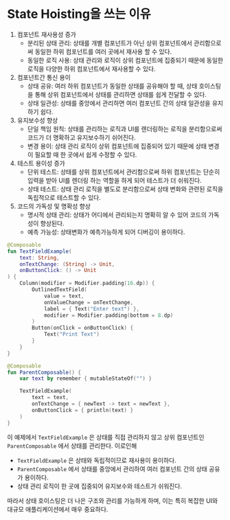 # State Hoisting을 쓰는 이유

1. 컴포넌트 재사용성 증가
    - 분리된 상태 관리: 상태를 개별 컴포넌트가 아닌 상위 컴포넌트에서 관리함으로써 동일한 하위 컴포넌트를 여러 곳에서 재사용 할 수 있다.
    - 동일한 로직 사용: 상태 관리와 로직이 상위 컴포넌트에 집중되기 때문에 동일한 로직을 다양한 하위 컴포넌트에서 재사용할 수 있다.
2. 컴포넌트간 통신 용이
    - 상태 공유: 여러 하위 컴포넌트가 동일한 상태를 공유해야 할 때, 상태 호이스팅을 통해 상위 컴포넌트에서 상태를 관리하면 상태를 쉽게 전달할 수 있다.
    - 상태 일관성: 상태를 중앙에서 관리하면 여러 컴포넌트 간의 상태 일관성을 유지하기 쉽다.
3. 유지보수성 향상
    - 단일 책임 원칙: 상태를 관리하는 로직과 UI를 렌더링하는 로직을 분리함으로써 코드가 더 명확하고 유지보수하기 쉬어진다.
    - 변경 용이: 상태 관리 로직이 상위 컴포넌트에 집중되어 있기 때문에 상태 변경이 필요할 때 한 곳에서 쉽게 수정할 수 있다.
4. 테스트 용이성 증가
    - 단위 테스트: 상태를 상위 컴포넌트에서 관리함으로써 하위 컴포넌트는 단순히 입력을 받아 UI를 렌더링 하는 역할을 하게 되어 테스트가 더 쉬워진다.
    - 상태 테스트: 상태 관리 로직을 별도로 분리함으로써 상태 변화와 관련된 로직을 독립적으로 테스트할 수 있다.
5. 코드의 가독성 및 명확성 향상
    - 명시적 상태 관리: 상태가 어디에서 관리되는지 명확히 알 수 있어 코드의 가독성이 향상된다.
    - 예측 가능성: 상태변화가 예측가능하게 되어 디버깅이 용이하다.

```kotlin
@Composable
fun TextFieldExample(
    text: String,
    onTextChange: (String) -> Unit,
    onButtonClick: () -> Unit
) {
    Column(modifier = Modifier.padding(16.dp)) {
        OutlinedTextField(
            value = text,
            onValueChange = onTextChange,
            label = { Text("Enter text") },
            modifier = Modifier.padding(bottom = 8.dp)
        )
        Button(onClick = onButtonClick) {
            Text("Print Text")
        }
    }
}

@Composable
fun ParentComposable() {
    var text by remember { mutableStateOf("") }

    TextFieldExample(
        text = text,
        onTextChange = { newText -> text = newText },
        onButtonClick = { println(text) }
    )
}
```

이 예제에서 `TextFieldExample` 은 상태를 직접 관리하지 않고 상위 컴포넌트인 `ParentComposable` 에서 상태를 관리한다. 이로인해

- `TextFieldExample`  은 상태와 독립적이므로 재사용이 용이하다.
- `ParentComposable` 에서 상태를 중앙에서 관리하여 여러 컴포넌트 간의 상태 공유가 용이하다.
- 상태 관리 로직이 한 곳에 집중되어 유지보수와 테스트가 쉬워진다.

따라서 상태 호이스팅은 더 나은 구조와 관리를 가능하게 하며, 이는 특히 복잡한 UI와 대규모 애플리케이션에서 매우 중요하다.